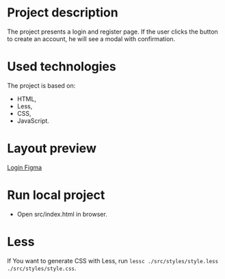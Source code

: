 # Project description
The project presents a login and register page. If the user clicks the button to create an account, he will see a modal with confirmation. 

# Used technologies
The project is based on: 
* HTML,
* Less,
* CSS,
* JavaScript.

# Layout preview
[Login Figma](https://www.figma.com/design/Xv0WImgSg1HfiiTePAopq3/Untitled?node-id=0-88&t=7sQG1raQSWzqSNbD-0)

# Run local project
- Open src/index.html in browser.

# Less
If You want to generate CSS with Less, run ```lessc ./src/styles/style.less ./src/styles/style.css```.
